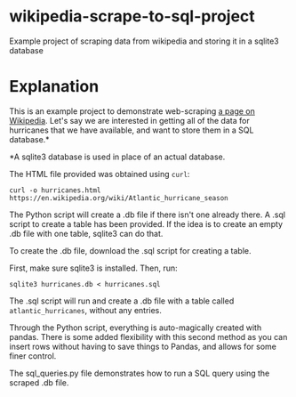 # wikipedia-scrape-to-sql-project
Example project of scraping data from wikipedia and storing it in a sqlite3 database

# Explanation

This is an example project to demonstrate web-scraping [a page on Wikipedia](https://en.wikipedia.org/wiki/Atlantic_hurricane_season). Let's say we are interested in getting all of the data for hurricanes that we have available, and want to store them in a SQL database.*

*A sqlite3 database is used in place of an actual database.

The HTML file provided was obtained using `curl`:

```curl -o hurricanes.html https://en.wikipedia.org/wiki/Atlantic_hurricane_season```

The Python script will create a .db file if there isn't one already there. A .sql script to create a table has been provided. If the idea is to create an empty .db file with one table, sqlite3 can do that.

To create the .db file, download the .sql script for creating a table.

First, make sure sqlite3 is installed. Then, run:

`sqlite3 hurricanes.db < hurricanes.sql`

The .sql script will run and create a .db file with a table called `atlantic_hurricanes`, without any entries.

Through the Python script, everything is auto-magically created with pandas. There is some added flexibility with this second method as you can insert rows without having to save things to Pandas, and allows for some finer control. 

The sql_queries.py file demonstrates how to run a SQL query using the scraped .db file.
